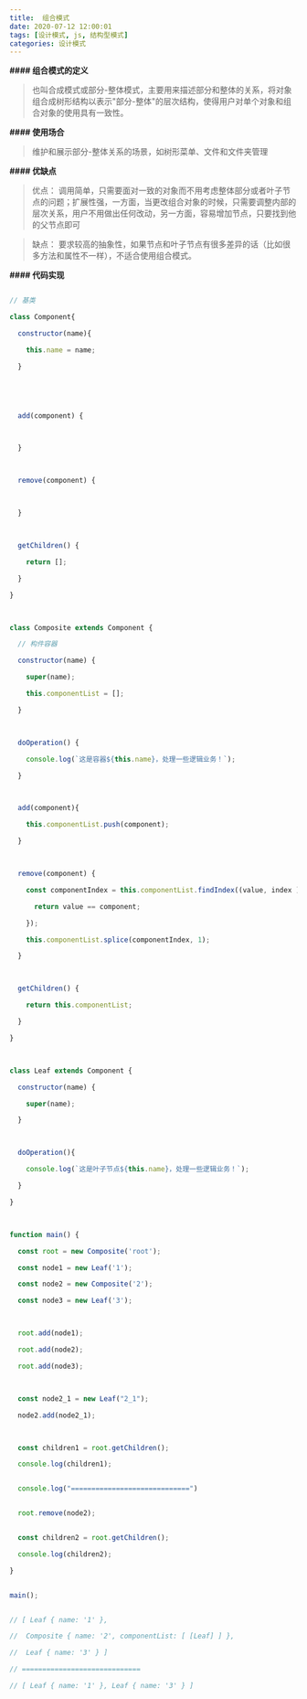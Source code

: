 ```yaml
---
title:  组合模式
date: 2020-07-12 12:00:01
tags: [设计模式, js, 结构型模式]
categories: 设计模式
---
```


**#### 组合模式的定义**

> 也叫合成模式或部分-整体模式，主要用来描述部分和整体的关系，将对象组合成树形结构以表示"部分-整体"的层次结构，使得用户对单个对象和组合对象的使用具有一致性。



**#### 使用场合**

> 维护和展示部分-整体关系的场景，如树形菜单、文件和文件夹管理



**#### 优缺点**

> 优点： 调用简单，只需要面对一致的对象而不用考虑整体部分或者叶子节点的问题；扩展性强，一方面，当更改组合对象的时候，只需要调整内部的层次关系，用户不用做出任何改动，另一方面，容易增加节点，只要找到他的父节点即可



> 缺点： 要求较高的抽象性，如果节点和叶子节点有很多差异的话（比如很多方法和属性不一样），不适合使用组合模式。



**#### 代码实现**

```js

// 基类

class Component{

  constructor(name){

​    this.name = name;

  }



  

  add(component) {



  }



  remove(component) {



  }



  getChildren() {

​    return [];

  }

}



class Composite extends Component {

  // 构件容器

  constructor(name) {

​    super(name);

​    this.componentList = [];

  }



  doOperation() {

​    console.log(`这是容器${this.name}，处理一些逻辑业务！`);

  }



  add(component){

​    this.componentList.push(component);

  }



  remove(component) {

​    const componentIndex = this.componentList.findIndex((value, index ) => {

​      return value == component;

​    });

​    this.componentList.splice(componentIndex, 1);

  }



  getChildren() {

​    return this.componentList;

  }

}



class Leaf extends Component {

  constructor(name) {

​    super(name);

  }



  doOperation(){

​    console.log(`这是叶子节点${this.name}，处理一些逻辑业务！`);

  }

}



function main() {

  const root = new Composite('root');

  const node1 = new Leaf('1');

  const node2 = new Composite('2');

  const node3 = new Leaf('3');



  root.add(node1);

  root.add(node2);

  root.add(node3);



  const node2_1 = new Leaf("2_1");

  node2.add(node2_1);



  const children1 = root.getChildren();

  console.log(children1);


  console.log("=============================")


  root.remove(node2);


  const children2 = root.getChildren();

  console.log(children2);

}


main();


// [ Leaf { name: '1' },

//  Composite { name: '2', componentList: [ [Leaf] ] },

//  Leaf { name: '3' } ]

// =============================

// [ Leaf { name: '1' }, Leaf { name: '3' } ]
```